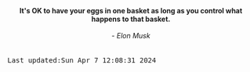 
<div align="center"><b><span>It's OK to have your eggs in one basket as long as you control what happens to that basket.</span></b><br><br><i> - Elon Musk</i></div>
<br><br><kbd>Last updated:Sun Apr  7 12:08:31 2024</kbd>